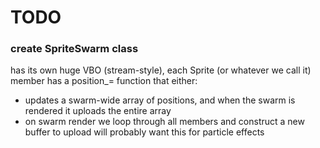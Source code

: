 TODO
====

### create SpriteSwarm class 
has its own huge VBO (stream-style), each Sprite (or whatever we call it) member has a position_= function that either: 
- updates a swarm-wide array of positions, and when the swarm is rendered it uploads the entire array
- on swarm render we loop through all members and construct a new buffer to upload 
will probably want this for particle effects